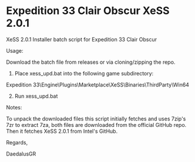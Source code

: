 # Expedition 33 Clair Obscur XeSS 2.0.1
XeSS 2.0.1 Installer batch script for Expedition 33 Clair Obscur

Usage:

Download the batch file from releases or via cloning/zipping the repo.

1. Place xess_upd.bat into the following game subdirectory:

Expedition 33\Engine\Plugins\Marketplace\XeSS\Binaries\ThirdParty\Win64

2. Run xess_upd.bat


Notes:

To unpack the downloaded files this script initially fetches
and uses 7zip's 7zr to extract 7za,
both files are downloaded from the official GitHub repo.
Then it fetches XeSS 2.0.1 from Intel's GitHub.


Regards,

DaedalusGR
